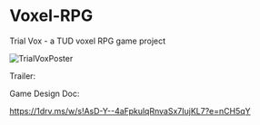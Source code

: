 # Voxel-RPG

Trial Vox - a TUD voxel RPG game project

![TrialVoxPoster](https://github.com/ZsoltHevesi/Voxel-RPG/assets/124164938/ee03eeca-fa4c-4da9-9e2b-b8d79ee23b0c)

Trailer:



Game Design Doc:

https://1drv.ms/w/s!AsD-Y--4aFpkulqRnvaSx7IujKL7?e=nCH5qY
